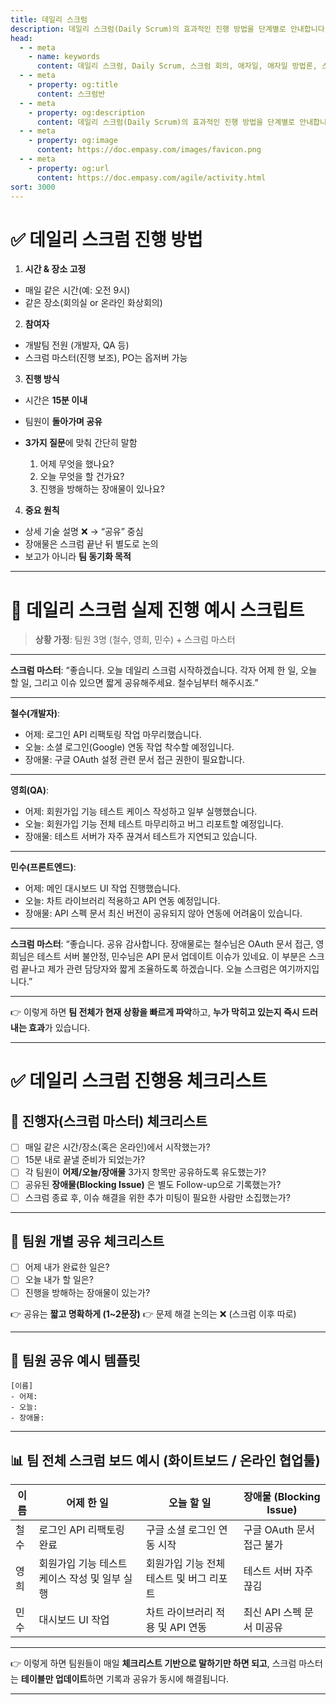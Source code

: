 ```yaml
---
title: 데일리 스크럼
description: 데일리 스크럼(Daily Scrum)의 효과적인 진행 방법을 단계별로 안내합니다. 애자일 팀의 협력 강화, 진행 상황 점검, 장애물 해결을 위한 15분 회의의 핵심 원칙과 실전 팁을 확인하세요.
head:
  - - meta
    - name: keywords
      content: 데일리 스크럼, Daily Scrum, 스크럼 회의, 애자일, 애자일 방법론, 스크럼 마스터, 팀 협업, 일일 회의, 스크럼 진행 방법, 애자일 코칭, 팀 장애물 해결
  - - meta
    - property: og:title
      content: 스크럼반
  - - meta
    - property: og:description
      content: 데일리 스크럼(Daily Scrum)의 효과적인 진행 방법을 단계별로 안내합니다. 애자일 팀의 협력 강화, 진행 상황 점검, 장애물 해결을 위한 15분 회의의 핵심 원칙과 실전 팁을 확인하세요.
  - - meta
    - property: og:image
      content: https://doc.empasy.com/images/favicon.png
  - - meta
    - property: og:url
      content: https://doc.empasy.com/agile/activity.html
sort: 3000
---
```


# ✅ 데일리 스크럼 진행 방법

1. **시간 & 장소 고정**

- 매일 같은 시간(예: 오전 9시)
- 같은 장소(회의실 or 온라인 화상회의)

2. **참여자**

- 개발팀 전원 (개발자, QA 등)
- 스크럼 마스터(진행 보조), PO는 옵저버 가능

3. **진행 방식**

- 시간은 **15분 이내**
- 팀원이 **돌아가며 공유**
- **3가지 질문**에 맞춰 간단히 말함

  1. 어제 무엇을 했나요?
  2. 오늘 무엇을 할 건가요?
  3. 진행을 방해하는 장애물이 있나요?

4. **중요 원칙**

- 상세 기술 설명 ❌ → “공유” 중심
- 장애물은 스크럼 끝난 뒤 별도로 논의
- 보고가 아니라 **팀 동기화 목적**

---

# 🎤 데일리 스크럼 실제 진행 예시 스크립트

> **상황 가정**: 팀원 3명 (철수, 영희, 민수) + 스크럼 마스터

---

**스크럼 마스터**:
“좋습니다. 오늘 데일리 스크럼 시작하겠습니다. 각자 어제 한 일, 오늘 할 일, 그리고 이슈 있으면 짧게 공유해주세요. 철수님부터 해주시죠.”

---

**철수(개발자)**:

- 어제: 로그인 API 리팩토링 작업 마무리했습니다.
- 오늘: 소셜 로그인(Google) 연동 작업 착수할 예정입니다.
- 장애물: 구글 OAuth 설정 관련 문서 접근 권한이 필요합니다.

---

**영희(QA)**:

- 어제: 회원가입 기능 테스트 케이스 작성하고 일부 실행했습니다.
- 오늘: 회원가입 기능 전체 테스트 마무리하고 버그 리포트할 예정입니다.
- 장애물: 테스트 서버가 자주 끊겨서 테스트가 지연되고 있습니다.

---

**민수(프론트엔드)**:

- 어제: 메인 대시보드 UI 작업 진행했습니다.
- 오늘: 차트 라이브러리 적용하고 API 연동 예정입니다.
- 장애물: API 스펙 문서 최신 버전이 공유되지 않아 연동에 어려움이 있습니다.

---

**스크럼 마스터**:
“좋습니다. 공유 감사합니다. 장애물로는 철수님은 OAuth 문서 접근, 영희님은 테스트 서버 불안정, 민수님은 API 문서 업데이트 이슈가 있네요. 이 부분은 스크럼 끝나고 제가 관련 담당자와 짧게 조율하도록 하겠습니다. 오늘 스크럼은 여기까지입니다.”

---

👉 이렇게 하면 **팀 전체가 현재 상황을 빠르게 파악**하고, **누가 막히고 있는지 즉시 드러내는 효과**가 있습니다.

---

# ✅ 데일리 스크럼 진행용 체크리스트

## 📌 진행자(스크럼 마스터) 체크리스트

- [ ] 매일 같은 시간/장소(혹은 온라인)에서 시작했는가?
- [ ] 15분 내로 끝낼 준비가 되었는가?
- [ ] 각 팀원이 **어제/오늘/장애물** 3가지 항목만 공유하도록 유도했는가?
- [ ] 공유된 **장애물(Blocking Issue)** 은 별도 Follow-up으로 기록했는가?
- [ ] 스크럼 종료 후, 이슈 해결을 위한 추가 미팅이 필요한 사람만 소집했는가?

---

## 📌 팀원 개별 공유 체크리스트

- [ ] 어제 내가 완료한 일은?
- [ ] 오늘 내가 할 일은?
- [ ] 진행을 방해하는 장애물이 있는가?

👉 공유는 **짧고 명확하게 (1\~2문장)**
👉 문제 해결 논의는 ❌ (스크럼 이후 따로)

---

## 📝 팀원 공유 예시 템플릿

```
[이름]
- 어제:
- 오늘:
- 장애물:
```

---

## 📊 팀 전체 스크럼 보드 예시 (화이트보드 / 온라인 협업툴)

| 이름 | 어제 한 일                                    | 오늘 할 일                               | 장애물 (Blocking Issue)   |
| ---- | --------------------------------------------- | ---------------------------------------- | ------------------------- |
| 철수 | 로그인 API 리팩토링 완료                      | 구글 소셜 로그인 연동 시작               | 구글 OAuth 문서 접근 불가 |
| 영희 | 회원가입 기능 테스트 케이스 작성 및 일부 실행 | 회원가입 기능 전체 테스트 및 버그 리포트 | 테스트 서버 자주 끊김     |
| 민수 | 대시보드 UI 작업                              | 차트 라이브러리 적용 및 API 연동         | 최신 API 스펙 문서 미공유 |

---

👉 이렇게 하면 팀원들이 매일 **체크리스트 기반으로 말하기만 하면 되고**, 스크럼 마스터는 **테이블만 업데이트**하면 기록과 공유가 동시에 해결됩니다.

---
